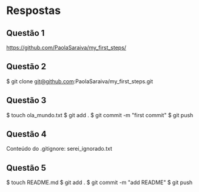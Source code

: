 # Respostas
## Questão 1
https://github.com/PaolaSaraiva/my_first_steps/
## Questão 2
$ git clone git@github.com:PaolaSaraiva/my_first_steps.git
## Questão 3
$ touch ola_mundo.txt
$ git add .
$ git commit -m "first commit"
$ git push
## Questão 4
Conteúdo do .gitignore:
serei_ignorado.txt
## Questão 5
$ touch README.md
$ git add .
$ git commit -m "add README"
$ git push
